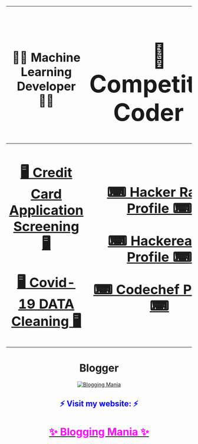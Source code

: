 <div allign='Center'>
            
  <font> <h1> 👨‍💻 **Machine Learning Developer** 👨‍💻 </h1> </font> | <font size='6 px'> <h1> 🤯 Competitive Coder 🤯 </h1> </font>|
  ------- | ---------------- |
  <font size='5 px'> <div align='Center'> <h2> [🖥 Credit Card Application Screening 🖥](https://github.com/PritimoySarkar/Credit-Card-Application-approval-with-Machine-Learning) <br><br> [🖥 Covid-19 DATA Cleaning 🖥](https://github.com/PritimoySarkar/Covid-19-Data-Cleaning) </h2> </div> </font> |  <div align='Center'> <font size='5 px'> <h2> [⌨ Hacker Rank Profile ⌨](https://www.hackerrank.com/pritimoysarkar) <br><br> [⌨ Hackerearth Profile ⌨](https://www.hackerearth.com/@pritimoysarkar) <br><br> [⌨ Codechef Profile ⌨](https://www.codechef.com/users/pritimoy) </h2> </font> </div> |

</div>

<h1 align='Center'>Blogger</h1>

<div align='Center'>
  
  [![Blogging Mania](https://drive.google.com/uc?export=view&id=1vY_lc4Am7bQWenBs8g7-hhomsPyrs_gG)](https://www.bloggingmania.net)
  
</div>

<div align='Center'>
  <h2> <font color='blue'> ⚡ Visit my website: ⚡ </font> </h2> 
  
  [<h1> <font color='magenta'>✨ Blogging Mania ✨</font> </h1>](https://www.bloggingmania.net)
</div>


<!--
**PritimoySarkar/pritimoysarkar** is a ✨ _special_ ✨ repository because its `README.md` (this file) appears on your GitHub profile.

Here are some ideas to get you started:

- 🔭 I’m currently working on ...
- 🌱 I’m currently learning ...
- 👯 I’m looking to collaborate on ...
- 🤔 I’m looking for help with ...
- 💬 Ask me about ...
- 📫 How to reach me: ...
- 😄 Pronouns: ...
- ⚡ Fun fact: ...
-->

